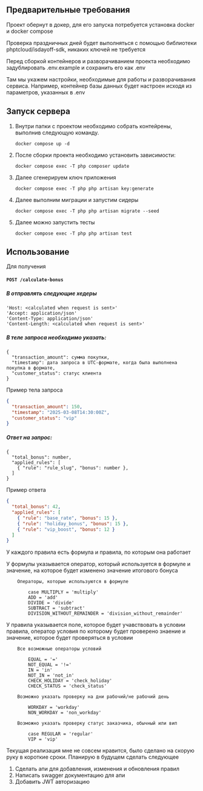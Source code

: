## Предварительные требования

Проект обернут в докер, для его запуска потребуется установка docker и docker compose

Проверка праздничных дней будет выполняться с помощью библиотеки phptcloud/isdayoff-sdk, никаких ключей не требуется

Перед сборкой контейнеров и разворачиванием проекта необходимо задублировать .env.example и сохранить его как .env 

Там мы укажем настройки, необходимые для работы и разворачивания сервиса. Например, контейнер базы данных будет настроен
исходя из параметров, указанных в .env

## Запуск сервера

1. Внутри папки с проектом необходимо собрать контейрены, выполнив следующую команду. 

    ```shell
    docker compose up -d
    ```

2. После сборки проекта необходимо установить зависимости:

    ```shell
    docker compose exec -T php composer update 
    ```
3. Далее сгенерируем ключ приложения

    ```shell
    docker compose exec -T php php artisan key:generate
    ```
4. Далее выполним миграции и запустим сидеры

    ```shell
    docker compose exec -T php php artisan migrate --seed
    ```
   
5. Далее можно запустить тесты
   
    ```shell
    docker compose exec -T php php artisan test
    ```

## Использование

Для получения 

#### `POST /calculate-bonus`

##### В отправлять следующие хедеры

```
'Host: <calculated when request is sent>'
'Accept: application/json' 
'Content-Type: application/json'
'Content-Length: <calculated when request is sent>'
```

##### В теле запроса необходимо указать:

```
{
  "transaction_amount": сумма покупки,
  "timestamp": дата запроса в UTC-формате, когда была выполнена покупка в формате,
  "customer_status": статус клиента
}
```

Пример тела запроса

```json
{
  "transaction_amount": 150,
  "timestamp": "2025-03-08T14:30:00Z",
  "customer_status": "vip"
}
```

##### Ответ на запрос:

```
{
  "total_bonus": number,
  "applied_rules": [
    { "rule": "rule_slug", "bonus": number },
  ]
}
```
Пример ответа
```json
{
  "total_bonus": 42,
  "applied_rules": [
    { "rule": "base_rate", "bonus": 15 },
    { "rule": "holiday_bonus", "bonus": 15 },
    { "rule": "vip_boost", "bonus": 12 }
  ]
}
```

У каждого правила есть формула и правила, по которым она работает 

У формулы указывается оператор, который используется в формуле и значение, на которое будет изменено значение итогового бонуса

```
    Операторы, которые используются в формуле
    
        case MULTIPLY = 'multiply'
        ADD = 'add'
        DIVIDE = 'divide'
        SUBTRACT = 'subtract'
        DIVISION_WITHOUT_REMAINDER = 'division_without_remainder'
```

У правила указывается поле, которое будет учавствовать в условии правила, оператор условия по которому будет проверено знаение и значение, которое будет проверяться в условии

```
    Все возможные операторы условий
    
        EQUAL = '='
        NOT_EQUAL = '!='
        IN = 'in'
        NOT_IN = 'not_in'
        CHECK_HOLIDAY = 'check_holiday'
        CHECK_STATUS = 'check_status'
     
    Возможно указать проверку на дни рабочий/не рабочий день
     
        WORKDAY = 'workday'
        NON_WORKDAY = 'non_workday'
    
    Возможно указать проверку статус заказчика, обычный или вип
    
        case REGULAR = 'regular'
        VIP = 'vip'
```

Текущая реализация мне не совсем нравится, было сделано на скорую руку в короткие сроки. Планирую в будущем сделать следующее

1. Сделать апи для добавления, изменения и обновления правил
2. Написать swagger документацию для апи
3. Добавить JWT авторизацию 

